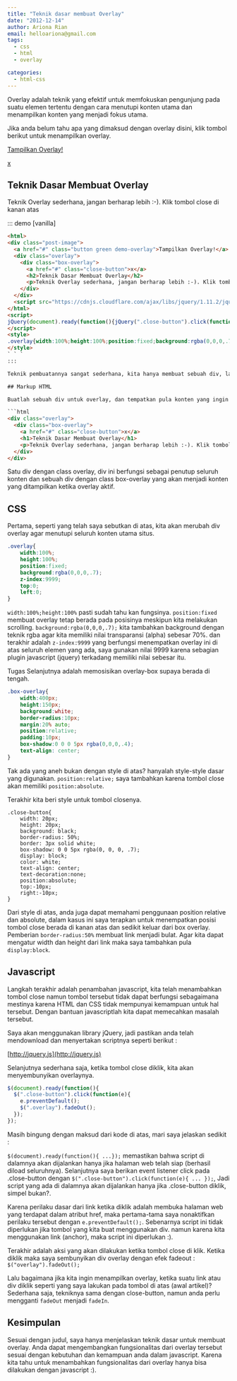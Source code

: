 ```yaml
---
title: "Teknik dasar membuat Overlay"
date: "2012-12-14"
author: Ariona Rian
email: helloariona@gmail.com
tags: 
  - css
  - html
  - overlay

categories: 
  - html-css
---
```


Overlay adalah teknik yang efektif untuk memfokuskan pengunjung pada suatu elemen tertentu dengan cara menutupi konten utama dan menampilkan konten yang menjadi fokus utama.

Jika anda belum tahu apa yang dimaksud dengan overlay disini, klik tombol berikut untuk menampilkan overlay.

[Tampilkan Overlay!](#)

[x](#)

## Teknik Dasar Membuat Overlay

Teknik Overlay sederhana, jangan berharap lebih :-). Klik tombol close di kanan atas

::: demo [vanilla]
```html
<html>
<div class="post-image">
  <a href="#" class="button green demo-overlay">Tampilkan Overlay!</a>
  <div class="overlay">
    <div class="box-overlay">
      <a href="#" class="close-button">x</a>
      <h2>Teknik Dasar Membuat Overlay</h2>
      <p>Teknik Overlay sederhana, jangan berharap lebih :-). Klik tombol close di kanan atas</p>
    </div>
  </div>
  <script src="https://cdnjs.cloudflare.com/ajax/libs/jquery/1.11.2/jquery.min.js"></script>
</html>
<script>
jQuery(document).ready(function(){jQuery(".close-button").click(function(e){e.preventDefault();jQuery(".overlay").fadeOut();});jQuery(".demo-overlay").click(function(e){e.preventDefault();jQuery(".overlay").fadeIn();})});
</script>
<style>
.overlay{width:100%;height:100%;position:fixed;background:rgba(0,0,0,.7);z-index:9999;top:0;left:0;display:none;}.box-overlay{width:400px;height:150px;background:white;border-radius:10px;margin:20% auto;position:relative;padding:10px;box-shadow:0 0 0 5px rgba(0,0,0,.4);text-align: center;}.close-button{width: 20px;height: 20px;background: black;border-radius: 50%;border: 3px solid white;box-shadow: 0 0 5px rgba(0, 0, 0, .7);display: block;color: white;text-align: center;text-decoration:none;position:absolute;top:-10px;right:-10px;}
</style>
` ` `
:::

Teknik pembuatannya sangat sederhana, kita hanya membuat sebuah div, lalu mengatur lebar dan tinggi menjadi 100% dan membuatnya menjadi elemen teratas. Masih belum mengerti? mari kita telaah bersama

## Markup HTML

Buatlah sebuah div untuk overlay, dan tempatkan pula konten yang ingin anda tampilkan dalam overlay seperti berikut:

```html
<div class="overlay">
  <div class="box-overlay">
    <a href="#" class="close-button">x</a>
    <h1>Teknik Dasar Membuat Overlay</h1>
    <p>Teknik Overlay sederhana, jangan berharap lebih :-). Klik tombol close di kanan atas</p>
  </div>
</div>
```

Satu div dengan class overlay, div ini berfungsi sebagai penutup seluruh konten dan sebuah div dengan class box-overlay yang akan menjadi konten yang ditampilkan ketika overlay aktif.

## CSS

Pertama, seperti yang telah saya sebutkan di atas, kita akan merubah div overlay agar menutupi seluruh konten utama situs.

```css
.overlay{
    width:100%;
    height:100%;
    position:fixed;
    background:rgba(0,0,0,.7);
    z-index:9999;
    top:0;
    left:0;
}
```

`width:100%;height:100%` pasti sudah tahu kan fungsinya. `position:fixed` membuat overlay tetap berada pada posisinya meskipun kita melakukan scrolling. `background:rgba(0,0,0,.7);` kita tambahkan background dengan teknik rgba agar kita memiliki nilai transparansi (alpha) sebesar 70%. dan terakhir adalah `z-index:9999` yang berfungsi menempatkan overlay ini di atas seluruh elemen yang ada, saya gunakan nilai 9999 karena sebagian plugin javascript (jquery) terkadang memiliki nilai sebesar itu.

Tugas Selanjutnya adalah memosisikan overlay-box supaya berada di tengah.

```css
.box-overlay{
    width:400px;
    height:150px;
    background:white;
    border-radius:10px;
    margin:20% auto;
    position:relative;
    padding:10px;
    box-shadow:0 0 0 5px rgba(0,0,0,.4);
    text-align: center;
}
```

Tak ada yang aneh bukan dengan style di atas? hanyalah style-style dasar yang digunakan. `position:relative;` saya tambahkan karena tombol close akan memiliki `position:absolute`.

Terakhir kita beri style untuk tombol closenya.

```
.close-button{
    width: 20px;
    height: 20px;
    background: black;
    border-radius: 50%;
    border: 3px solid white;
    box-shadow: 0 0 5px rgba(0, 0, 0, .7);
    display: block;
    color: white;
    text-align: center;
    text-decoration:none;
    position:absolute;
    top:-10px;
    right:-10px;
}
```

Dari style di atas, anda juga dapat memahami penggunaan position relative dan absolute, dalam kasus ini saya terapkan untuk menempatkan posisi tombol close berada di kanan atas dan sedikit keluar dari box overlay. Pemberian `border-radius:50%` membuat link menjadi bulat. Agar kita dapat mengatur width dan height dari link maka saya tambahkan pula `display:block`.

## Javascript

Langkah terakhir adalah penambahan javascript, kita telah menambahkan tombol close namun tombol tersebut tidak dapat berfungsi sebagaimana mestinya karena HTML dan CSS tidak mempunyai kemampuan untuk hal tersebut. Dengan bantuan javascriptlah kita dapat memecahkan masalah tersebut.

Saya akan menggunakan library jQuery, jadi pastikan anda telah mendownload dan menyertakan scriptnya seperti berikut :

[http://jquery.js](http://jquery.js)

Selanjutnya sederhana saja, ketika tombol close diklik, kita akan menyembunyikan overlaynya.

```js
$(document).ready(function(){
  $(".close-button").click(function(e){
    e.preventDefault();
    $(".overlay").fadeOut();
  });
});
```

Masih bingung dengan maksud dari kode di atas, mari saya jelaskan sedikit :

`$(document).ready(function(){ ...});` memastikan bahwa script di dalamnya akan dijalankan hanya jika halaman web telah siap (berhasil diload seluruhnya). Selanjutnya saya berikan event listener click pada .close-button dengan `$(".close-button").click(function(e){ ... });`, Jadi script yang ada di dalamnya akan dijalankan hanya jika .close-button diklik, simpel bukan?.

Karena perilaku dasar dari link ketika diklik adalah membuka halaman web yang terdapat dalam atribut href, maka pertama-tama saya nonaktifkan perilaku tersebut dengan `e.preventDefault();`. Sebenarnya script ini tidak diperlukan jika tombol yang kita buat menggunakan div. namun karena kita menggunakan link (anchor), maka script ini diperlukan :).

Terakhir adalah aksi yang akan dilakukan ketika tombol close di klik. Ketika diklik maka saya sembunyikan div overlay dengan efek fadeout : `$("overlay").fadeOut();`

Lalu bagaimana jika kita ingin menampilkan overlay, ketika suatu link atau div diklik seperti yang saya lakukan pada tombol di atas (awal artikel)? Sederhana saja, tekniknya sama dengan close-button, namun anda perlu mengganti `fadeOut` menjadi `fadeIn`.

## Kesimpulan

Sesuai dengan judul, saya hanya menjelaskan teknik dasar untuk membuat overlay. Anda dapat mengembangkan fungsionalitas dari overlay tersebut sesuai dengan kebutuhan dan kemampuan anda dalam javascript. Karena kita tahu untuk menambahkan fungsionalitas dari overlay hanya bisa dilakukan dengan javascript :).
